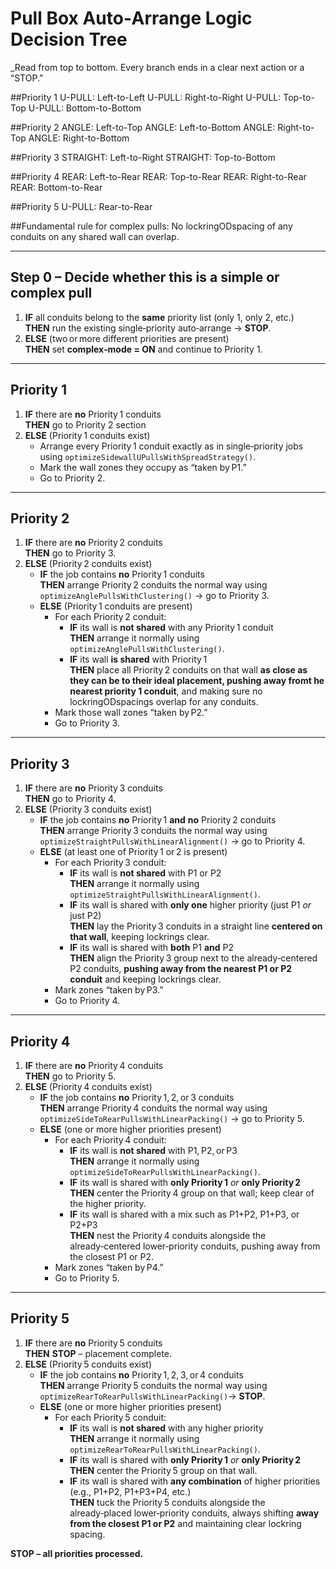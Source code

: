 # Pull Box Auto‑Arrange Logic Decision Tree

_Read from top to bottom. Every branch ends in a clear next action or a “STOP.” 


##Priority 1
U-PULL: Left-to-Left
U-PULL: Right-to-Right
U-PULL: Top-to-Top
U-PULL: Bottom-to-Bottom

##Priority 2
ANGLE: Left-to-Top
ANGLE: Left-to-Bottom
ANGLE: Right-to-Top
ANGLE: Right-to-Bottom

##Priority 3
STRAIGHT: Left-to-Right
STRAIGHT: Top-to-Bottom

##Priority 4
REAR: Left-to-Rear
REAR: Top-to-Rear
REAR: Right-to-Rear
REAR: Bottom-to-Rear

##Priority 5
U-PULL: Rear-to-Rear

##Fundamental rule for complex pulls:  No lockringODspacing of any conduits on any shared wall can overlap.

---

## Step 0 – Decide whether this is a **simple** or **complex** pull

1. **IF** all conduits belong to the **same** priority list (only 1, only 2, etc.)  
   **THEN** run the existing single‑priority auto‑arrange → **STOP**.  
2. **ELSE** (two or more different priorities are present)  
   **THEN** set **complex‑mode = ON** and continue to Priority 1.

---

## Priority 1

1. **IF** there are **no** Priority 1 conduits  
   **THEN** go to Priority 2 section 
2. **ELSE** (Priority 1 conduits exist)  
   * Arrange every Priority 1 conduit exactly as in single‑priority jobs using `optimizeSidewallUPullsWithSpreadStrategy()`.  
   * Mark the wall zones they occupy as “taken by P1.”  
   * Go to Priority 2.

---

## Priority 2 

1. **IF** there are **no** Priority 2 conduits  
   **THEN** go to Priority 3.  
2. **ELSE** (Priority 2 conduits exist)  
   * **IF** the job contains **no** Priority 1 conduits  
     **THEN** arrange Priority 2 conduits the normal way using `optimizeAnglePullsWithClustering()` → go to Priority 3.  
   * **ELSE** (Priority 1 conduits are present)  
     * For each Priority 2 conduit:  
       - **IF** its wall is **not shared** with any Priority 1 conduit  
         **THEN** arrange it normally using `optimizeAnglePullsWithClustering()`.  
       - **IF** its wall **is shared** with Priority 1  
         **THEN** place all Priority 2 conduits on that wall **as close as they can be to their ideal placement, pushing away fromt he nearest priority 1 conduit**, and making sure no lockringODspacings overlap for any conduits.  
     * Mark those wall zones “taken by P2.”  
     * Go to Priority 3.

---

## Priority 3 

1. **IF** there are **no** Priority 3 conduits  
   **THEN** go to Priority 4.  
2. **ELSE** (Priority 3 conduits exist)  
   * **IF** the job contains **no** Priority 1 **and** **no** Priority 2 conduits  
     **THEN** arrange Priority 3 conduits the normal way using `optimizeStraightPullsWithLinearAlignment()` → go to Priority 4.  
   * **ELSE** (at least one of Priority 1 or 2 is present)  
     * For each Priority 3 conduit:  
       - **IF** its wall is **not shared** with P1 or P2  
         **THEN** arrange it normally using `optimizeStraightPullsWithLinearAlignment()`.  
       - **IF** its wall is shared with **only one** higher priority (just P1 *or* just P2)  
         **THEN** lay the Priority 3 conduits in a straight line **centered on that wall**, keeping lockrings clear.  
       - **IF** its wall is shared with **both** P1 **and** P2  
         **THEN** align the Priority 3 group next to the already‑centered P2 conduits, **pushing away from the nearest P1 or P2 conduit** and keeping lockrings clear.  
     * Mark zones “taken by P3.”  
     * Go to Priority 4.

---

## Priority 4 

1. **IF** there are **no** Priority 4 conduits  
   **THEN** go to Priority 5.  
2. **ELSE** (Priority 4 conduits exist)  
   * **IF** the job contains **no** Priority 1, 2, or 3 conduits  
     **THEN** arrange Priority 4 conduits the normal way using `optimizeSideToRearPullsWithLinearPacking()`  → go to Priority 5.  
   * **ELSE** (one or more higher priorities present)  
     * For each Priority 4 conduit:  
       - **IF** its wall is **not shared** with P1, P2, or P3  
         **THEN** arrange it normally using `optimizeSideToRearPullsWithLinearPacking()`.  
       - **IF** its wall is shared with **only Priority 1** *or* **only Priority 2**  
         **THEN** center the Priority 4 group on that wall; keep clear of the higher priority.  
       - **IF** its wall is shared with a mix such as P1+P2, P1+P3, or P2+P3  
         **THEN** nest the Priority 4 conduits alongside the already‑centered lower‑priority conduits, pushing away from the closest P1 or P2.  
     * Mark zones “taken by P4.”  
     * Go to Priority 5.

---

## Priority 5 

1. **IF** there are **no** Priority 5 conduits  
   **THEN** **STOP** – placement complete.  
2. **ELSE** (Priority 5 conduits exist)  
   * **IF** the job contains **no** Priority 1, 2, 3, or 4 conduits  
     **THEN** arrange Priority 5 conduits the normal way  using `optimizeRearToRearPullsWithLinearPacking()`→ **STOP**.  
   * **ELSE** (one or more higher priorities present)  
     * For each Priority 5 conduit:  
       - **IF** its wall is **not shared** with any higher priority  
         **THEN** arrange it normally using `optimizeRearToRearPullsWithLinearPacking()`.  
       - **IF** its wall is shared with **only Priority 1** *or* **only Priority 2**  
         **THEN** center the Priority 5 group on that wall.  
       - **IF** its wall is shared with **any combination** of higher priorities (e.g., P1+P2, P1+P3+P4, etc.)  
         **THEN** tuck the Priority 5 conduits alongside the already‑placed lower‑priority conduits, always shifting **away from the closest P1 or P2** and maintaining clear lockring spacing.  

**STOP – all priorities processed.**
